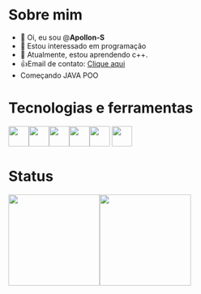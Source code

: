 # Sobre mim

- 👋 Oi, eu sou @**Apollon-S**
- 👀 Estou interessado em programação
- 🌱 Atualmente, estou aprendendo c++.
- 👍Email de contato: <a href="mailto:matheusvaristelom@gmail.com" target="_blank">Clique aqui</a>
- Começando JAVA POO

# Tecnologias e ferramentas
<img src="https://cdn.jsdelivr.net/gh/devicons/devicon/icons/python/python-original.svg" width = "40" height = "40"/><img src="https://cdn.jsdelivr.net/gh/devicons/devicon/icons/javascript/javascript-original.svg" width = "40" height = "40"/><img src="https://cdn.jsdelivr.net/gh/devicons/devicon/icons/html5/html5-original-wordmark.svg" width = "40" height = "40"/><img src="https://cdn.jsdelivr.net/gh/devicons/devicon/icons/css3/css3-original-wordmark.svg" width = "40" height = "40"/><img src="https://cdn.jsdelivr.net/gh/devicons/devicon@latest/icons/java/java-original.svg" width = "40" height = "40"/>
<img src="https://cdn.jsdelivr.net/gh/devicons/devicon@latest/icons/cplusplus/cplusplus-original.svg" width = "40" height = "40"/>          
          
 
 # Status
 <div>
<a href="https://github.com/Apollon-S">
<img height="180em" src="https://github-readme-stats.vercel.app/api/top-langs/?username=Apollon-S&layout=compact&langs_count=7&theme=dracula"/><img height="180em" src="https://github-readme-stats.vercel.app/api?username=Apollon-S&show_icons=true&theme=dracula&include_all_commits=true&count_private=true"/>
</div>       
         

<!---
Apollon-S/Apollon-S is a ✨ special ✨ repository because its `README.md` (this file) appears on your GitHub profile.
You can click the Preview link to take a look at your changes.
--->

